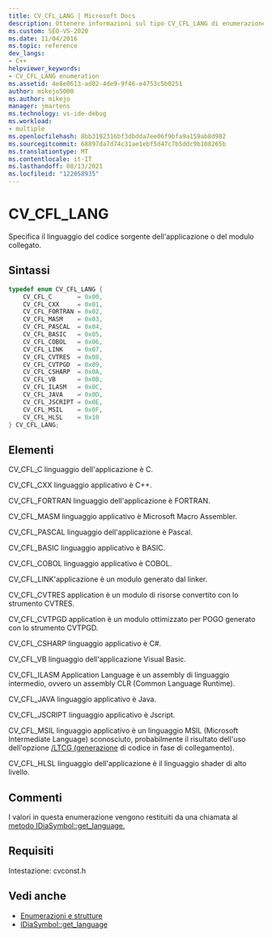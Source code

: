 ```yaml
---
title: CV_CFL_LANG | Microsoft Docs
description: Ottenere informazioni sul tipo CV_CFL_LANG di enumerazione, che specifica il linguaggio di codice dell'applicazione o del modulo collegato nell'SDK di accesso all'interfaccia di debug.
ms.custom: SEO-VS-2020
ms.date: 11/04/2016
ms.topic: reference
dev_langs:
- C++
helpviewer_keywords:
- CV_CFL_LANG enumeration
ms.assetid: 4e8e0613-ad02-4de9-9f46-e4753c5b0251
author: mikejo5000
ms.author: mikejo
manager: jmartens
ms.technology: vs-ide-debug
ms.workload:
- multiple
ms.openlocfilehash: 8bb3192316bf3dbdda7ee06f9bfa9a159ab8d982
ms.sourcegitcommit: 68897da7d74c31ae1ebf5d47c7b5ddc9b108265b
ms.translationtype: MT
ms.contentlocale: it-IT
ms.lasthandoff: 08/13/2021
ms.locfileid: "122058935"
---
```

# <a name="cv_cfl_lang"></a>CV_CFL_LANG
Specifica il linguaggio del codice sorgente dell'applicazione o del modulo collegato.

## <a name="syntax"></a>Sintassi

```C++
typedef enum CV_CFL_LANG {
    CV_CFL_C       = 0x00,
    CV_CFL_CXX     = 0x01,
    CV_CFL_FORTRAN = 0x02,
    CV_CFL_MASM    = 0x03,
    CV_CFL_PASCAL  = 0x04,
    CV_CFL_BASIC   = 0x05,
    CV_CFL_COBOL   = 0x06,
    CV_CFL_LINK    = 0x07,
    CV_CFL_CVTRES  = 0x08,
    CV_CFL_CVTPGD  = 0x09,
    CV_CFL_CSHARP  = 0x0A,
    CV_CFL_VB      = 0x0B,
    CV_CFL_ILASM   = 0x0C,
    CV_CFL_JAVA    = 0x0D,
    CV_CFL_JSCRIPT = 0x0E,
    CV_CFL_MSIL    = 0x0F,
    CV_CFL_HLSL    = 0x10
} CV_CFL_LANG;
```

## <a name="elements"></a>Elementi
CV_CFL_C linguaggio dell'applicazione è C.

CV_CFL_CXX linguaggio applicativo è C++.

CV_CFL_FORTRAN linguaggio dell'applicazione è FORTRAN.

CV_CFL_MASM linguaggio applicativo è Microsoft Macro Assembler.

CV_CFL_PASCAL linguaggio dell'applicazione è Pascal.

CV_CFL_BASIC linguaggio applicativo è BASIC.

CV_CFL_COBOL linguaggio applicativo è COBOL.

CV_CFL_LINK'applicazione è un modulo generato dal linker.

CV_CFL_CVTRES application è un modulo di risorse convertito con lo strumento CVTRES.

CV_CFL_CVTPGD application è un modulo ottimizzato per POGO generato con lo strumento CVTPGD.

CV_CFL_CSHARP linguaggio applicativo è C#.

CV_CFL_VB linguaggio dell'applicazione Visual Basic.

CV_CFL_ILASM Application Language è un assembly di linguaggio intermedio, ovvero un assembly CLR (Common Language Runtime).

CV_CFL_JAVA linguaggio applicativo è Java.

CV_CFL_JSCRIPT linguaggio applicativo è Jscript.

CV_CFL_MSIL linguaggio applicativo è un linguaggio MSIL (Microsoft Intermediate Language) sconosciuto, probabilmente il risultato dell'uso dell'opzione [/LTCG (generazione](/cpp/build/reference/ltcg-link-time-code-generation) di codice in fase di collegamento).

CV_CFL_HLSL linguaggio dell'applicazione è il linguaggio shader di alto livello.

## <a name="remarks"></a>Commenti
I valori in questa enumerazione vengono restituiti da una chiamata al [metodo IDiaSymbol::get_language.](../../debugger/debug-interface-access/idiasymbol-get-language.md)

## <a name="requirements"></a>Requisiti
Intestazione: cvconst.h

## <a name="see-also"></a>Vedi anche
- [Enumerazioni e strutture](../../debugger/debug-interface-access/enumerations-and-structures.md)
- [IDiaSymbol::get_language](../../debugger/debug-interface-access/idiasymbol-get-language.md)
